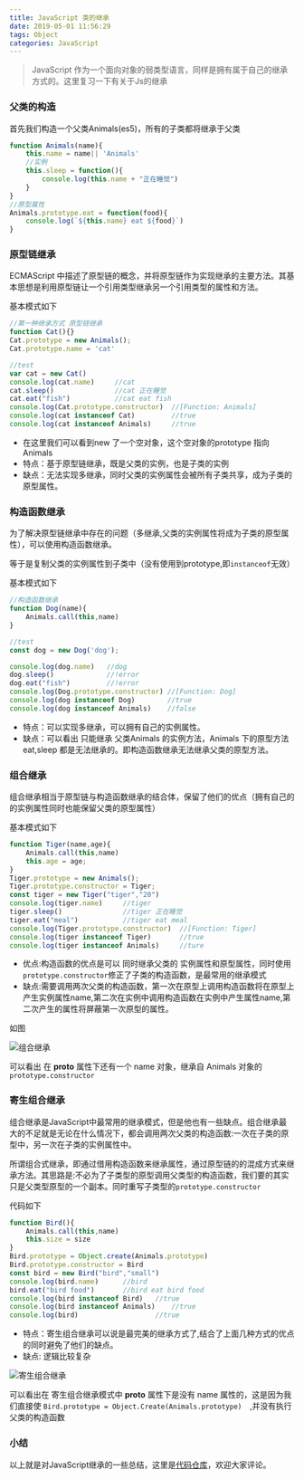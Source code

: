 ```yaml
---
title: JavaScript 类的继承
date: 2019-05-01 11:56:29
tags: Object
categories: JavaScript
---
```


> JavaScript 作为一个面向对象的弱类型语言，同样是拥有属于自己的继承方式的。这里复习一下有关于Js的继承

<!-- more -->

###  父类的构造

首先我们构造一个父类Animals(es5)，所有的子类都将继承于父类

```javascript
function Animals(name){
    this.name = name|| 'Animals'
    //实例
    this.sleep = function(){
        console.log(this.name + "正在睡觉")
    }
}
//原型属性
Animals.prototype.eat = function(food){
    console.log(`${this.name} eat ${food}`)
}
```

### 原型链继承

ECMAScript 中描述了原型链的概念，并将原型链作为实现继承的主要方法。其基本思想是利用原型链让一个引用类型继承另一个引用类型的属性和方法。

基本模式如下

```javascript
//第一种继承方式 原型链继承
function Cat(){}
Cat.prototype = new Animals();
Cat.prototype.name = 'cat'

//test
var cat = new Cat()
console.log(cat.name)     //cat
cat.sleep()				  //cat 正在睡觉
cat.eat("fish")			  //cat eat fish
console.log(Cat.prototype.constructor)  //[Function: Animals]
console.log(cat instanceof Cat)			//true
console.log(cat instanceof Animals)		//true
```

* 在这里我们可以看到new 了一个空对象，这个空对象的prototype 指向 Animals
* 特点：基于原型链继承，既是父类的实例，也是子类的实例
* 缺点：无法实现多继承，同时父类的实例属性会被所有子类共享，成为子类的原型属性。

### 构造函数继承

为了解决原型链继承中存在的问题（多继承,父类的实例属性将成为子类的原型属性），可以使用构造函数继承。

等于是复制父类的实例属性到子类中（没有使用到prototype,即`instanceof`无效）

基本模式如下

```javascript
//构造函数继承
function Dog(name){
    Animals.call(this,name)
}

//test
const dog = new Dog('dog');

console.log(dog.name)	//dog
dog.sleep()				//!error
dog.eat("fish")			//!error
console.log(Dog.prototype.constructor) //[Function: Dog]
console.log(dog instanceof Dog)		   //true
console.log(dog instanceof Animals)	   //false
```

* 特点：可以实现多继承，可以拥有自己的实例属性。
* 缺点：可以看出 只能继承 父类Animals 的实例方法，Animals 下的原型方法 eat,sleep 都是无法继承的。即构造函数继承无法继承父类的原型方法。

### 组合继承

组合继承相当于原型链与构造函数继承的结合体，保留了他们的优点（拥有自己的的实例属性同时也能保留父类的原型属性）

基本模式如下

```javascript
function Tiger(name,age){
    Animals.call(this,name)
    this.age = age;
}
Tiger.prototype = new Animals();
Tiger.prototype.constructor = Tiger;
const tiger = new Tiger("tiger","20")
console.log(tiger.name)		//tiger
tiger.sleep()				//tiger 正在睡觉 
tiger.eat("meal")			//tiger eat meal
console.log(Tiger.prototype.constructor)  //[Function: Tiger]
console.log(tiger instanceof Tiger)		  //true
console.log(tiger instanceof Animals)	  //ture
```

* 优点:构造函数的优点是可以 同时继承父类的 实例属性和原型属性，同时使用`prototype.constructor`修正了子类的构造函数，是最常用的继承模式
* 缺点:需要调用两次父类的构造函数，第一次在原型上调用构造函数将在原型上产生实例属性name,第二次在实例中调用构造函数在实例中产生属性name,第二次产生的属性将屏蔽第一次原型的属性。

如图

![组合继承](http://cdn.zheyao.top/Animals_Tiger.png)

可以看出 在  __proto__ 属性下还有一个 name 对象，继承自 Animals 对象的 `prototype.constructor`

### 寄生组合继承

组合继承是JavaScript中最常用的继承模式，但是他也有一些缺点。组合继承最大的不足就是无论在什么情况下，都会调用两次父类的构造函数:一次在子类的原型中，另一次在子类的实例属性中。

所谓组合式继承，即通过借用构造函数来继承属性，通过原型链的的混成方式来继承方法。其思路是:不必为了子类型的原型调用父类型的构造函数，我们要的其实只是父类型原型的一个副本。同时重写子类型的`prototype.constructor` 

代码如下

```javascript
function Bird(){
    Animals.call(this,name)
    this.size = size
}
Bird.prototype = Object.create(Animals.prototype)
Bird.prototype.constructor = Bird
const bird = new Bird("bird","small")
console.log(bird.name)		//bird
bird.eat("bird food")		//bird eat bird food
console.log(bird instanceof Bird)	//true
console.log(bird instanceof Animals)	//true
console.log(bird)					//true
```

* 特点：寄生组合继承可以说是最完美的继承方式了,结合了上面几种方式的优点的同时避免了他们的缺点。
* 缺点:  逻辑比较复杂

![寄生组合继承](http://cdn.zheyao.top/Animals_Bird.png)

可以看出在 寄生组合继承模式中 __proto__ 属性下是没有  name 属性的，这是因为我们直接使 `Bird.prototype = Object.Create(Animals.prototype)  `,并没有执行父类的构造函数

### 小结

以上就是对JavaScript继承的一些总结，这里是[代码仓库](https://github.com/zheyaoa/Js/tree/master/prototype)，欢迎大家评论。



